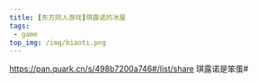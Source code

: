 ```yaml
---
title: [东方同人游戏]琪露诺的冰屋
tags:
 - game
top_img: /img/biaoti.png
---
```

https://pan.quark.cn/s/498b7200a746#/list/share
琪露诺是笨蛋#